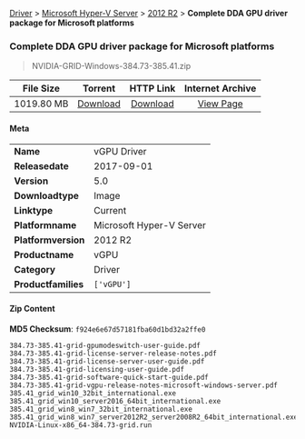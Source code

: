 
[Driver](/README.md)  >  [Microsoft Hyper-V Server](/index/Driver/Microsoft_Hyper-V_Server.md)  >  [2012 R2](/index/Driver/Microsoft_Hyper-V_Server/2012_R2.md)  >  **Complete DDA GPU driver package for Microsoft platforms**


###    Complete DDA GPU driver package for Microsoft platforms

> NVIDIA-GRID-Windows-384.73-385.41.zip   


| **File Size** | **Torrent**  | **HTTP Link** | **Internet Archive** |
|:-------------:|:------------:|:-------------:|:--------------------:|
| 1019.80 MB |  [Download](https://archive.org/download/nvgpu_NVIDIA-GRID-Windows-384.73-385.41.zip_zhv8q2c3/nvgpu_NVIDIA-GRID-Windows-384.73-385.41.zip_zhv8q2c3_archive.torrent)       | [Download](https://archive.org/compress/nvgpu_NVIDIA-GRID-Windows-384.73-385.41.zip_zhv8q2c3) | [View Page](https://archive.org/details/nvgpu_NVIDIA-GRID-Windows-384.73-385.41.zip_zhv8q2c3)       |

#### Meta

<table>
<tr><td><strong>Name</strong></td><td>vGPU Driver</td></tr>
<tr><td><strong>Releasedate</strong></td><td>2017-09-01</td></tr>
<tr><td><strong>Version</strong></td><td>5.0</td></tr>
<tr><td><strong>Downloadtype</strong></td><td>Image</td></tr>
<tr><td><strong>Linktype</strong></td><td>Current</td></tr>
<tr><td><strong>Platformname</strong></td><td>Microsoft Hyper-V Server</td></tr>
<tr><td><strong>Platformversion</strong></td><td>2012 R2</td></tr>
<tr><td><strong>Productname</strong></td><td>vGPU</td></tr>
<tr><td><strong>Category</strong></td><td>Driver</td></tr>
<tr><td><strong>Productfamilies</strong></td><td><code>['vGPU']</code></td></tr>
</table>

#### Zip Content

**MD5 Checksum**: `f924e6e67d57181fba60d1bd32a2ffe0`

```text
384.73-385.41-grid-gpumodeswitch-user-guide.pdf
384.73-385.41-grid-license-server-release-notes.pdf
384.73-385.41-grid-license-server-user-guide.pdf
384.73-385.41-grid-licensing-user-guide.pdf
384.73-385.41-grid-software-quick-start-guide.pdf
384.73-385.41-grid-vgpu-release-notes-microsoft-windows-server.pdf
385.41_grid_win10_32bit_international.exe
385.41_grid_win10_server2016_64bit_international.exe
385.41_grid_win8_win7_32bit_international.exe
385.41_grid_win8_win7_server2012R2_server2008R2_64bit_international.exe
NVIDIA-Linux-x86_64-384.73-grid.run
```